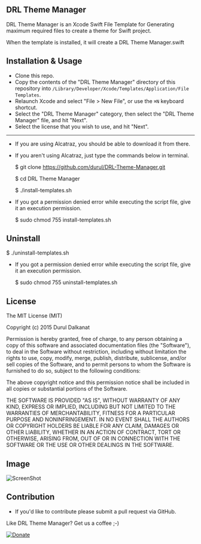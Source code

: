DRL Theme Manager
------------------------

DRL Theme Manager is an Xcode Swift File Template for Generating maximum required files to create a theme for Swift project.

When the template is installed, it will create a DRL Theme Manager.swift


## Installation & Usage

- Clone this repo.
- Copy the contents of the "DRL Theme Manager" directory of this repository into `/Library/Developer/Xcode/Templates/Application/File Templates`.
- Relaunch Xcode and select "File > New File", or use the `⌘N` keyboard shortcut.
- Select the "DRL Theme Manager" category, then select the "DRL Theme Manager" file, and hit "Next".
- Select the license that you wish to use, and hit "Next".

------------------------
- If you are using Alcatraz, you should be able to download it from there.
- If you aren't using Alcatraz, just type the commands below in terminal.

  $ git clone https://github.com/durul/DRL-Theme-Manager.git

  $ cd DRL Theme Manager

  $ ./install-templates.sh

- If you got a permission denied error while executing the script file, give it an execution permission.

  $ sudo chmod 755 install-templates.sh

## Uninstall

  $ ./uninstall-templates.sh

- If you got a permission denied error while executing the script file, give it an execution permission.

  $ sudo chmod 755 uninstall-templates.sh

## License

The MIT License (MIT)

Copyright (c) 2015 Durul Dalkanat

Permission is hereby granted, free of charge, to any person obtaining a copy of this software and associated documentation files (the "Software"), to deal in the Software without restriction, including without limitation the rights to use, copy, modify, merge, publish, distribute, sublicense, and/or sell copies of the Software, and to permit persons to whom the Software is furnished to do so, subject to the following conditions:

The above copyright notice and this permission notice shall be included in all copies or substantial portions of the Software.

THE SOFTWARE IS PROVIDED "AS IS", WITHOUT WARRANTY OF ANY KIND, EXPRESS OR IMPLIED, INCLUDING BUT NOT LIMITED TO THE WARRANTIES OF MERCHANTABILITY, FITNESS FOR A PARTICULAR PURPOSE AND NONINFRINGEMENT. IN NO EVENT SHALL THE AUTHORS OR COPYRIGHT HOLDERS BE LIABLE FOR ANY CLAIM, DAMAGES OR OTHER LIABILITY, WHETHER IN AN ACTION OF CONTRACT, TORT OR OTHERWISE, ARISING FROM, OUT OF OR IN CONNECTION WITH THE SOFTWARE OR THE USE OR OTHER DEALINGS IN THE SOFTWARE.


## Image
![ScreenShot](https://cloud.githubusercontent.com/assets/1297785/12564269/53fa8a64-c37c-11e5-8a75-49def6d174e8.png)

## Contribution
- If you'd like to contribute please submit a pull request via GitHub.

Like DRL Theme Manager? Get us a coffee ;-)

[![Donate](https://www.paypalobjects.com/en_US/i/btn/btn_donate_LG.gif)](https://paypal.me/duruld/25)
